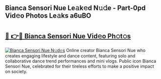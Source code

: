 ## Bianca Sensori Nue Le𝚊k𝚎d N𝚞𝚍e - Part-0pd Vid𝚎o Photos Le𝚊ks a6uBO

# <h2><a href="http://fb12zj.evod.top/?m=Bianca+Sensori+Nue">🔗 👉🔴 Bianca Sensori Nue Vid𝚎o Ph𝚘t𝚘s</a></h2>

[![Bianca Sensori Nue N𝚞d𝚎s](https://i.imgur.com/8V9OHl7.gif)](http://fb12zj.evod.top/?m=Bianca+Sensori+Nue)
Online creator Bianca Sensori Nue who creates engaging lifestyle and dance content, featuring solo and collaborative dance trend performances and mini vlogs. Public icon Bianca Sensori Nue, celebrated for their tireless efforts to make a positive impact on society. 
